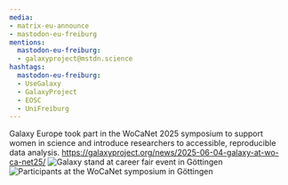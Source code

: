 ```yaml
---
media:
- matrix-eu-announce
- mastodon-eu-freiburg
mentions:
  mastodon-eu-freiburg:
  - galaxyproject@mstdn.science
hashtags:
  mastodon-eu-freiburg:
  - UseGalaxy
  - GalaxyProject
  - EOSC
  - UniFreiburg
---
```

Galaxy Europe took part in the WoCaNet 2025 symposium to support women in science and introduce researchers to accessible, reproducible data analysis.
https://galaxyproject.org/news/2025-06-04-galaxy-at-wo-ca-net25/
![Galaxy stand at career fair event in Göttingen](https://galaxyproject.org/assets/static/Career-Fair.b1f4eea.1d01438002c3c4e89a1d24aba3447c39.jpeg)
![Participants at the WoCaNet symposium in Göttingen](https://galaxyproject.org/assets/static/WoCaNet.775f9c8.7b219ecacf54dc80789d667526f197ef.jpeg)